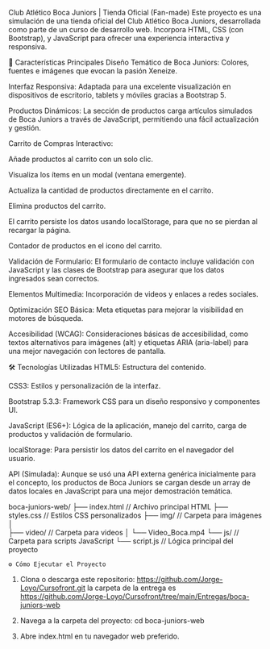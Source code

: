 Club Atlético Boca Juniors | Tienda Oficial (Fan-made)
Este proyecto es una simulación de una tienda oficial del Club Atlético Boca Juniors, desarrollada como parte de un curso de desarrollo web. Incorpora HTML, CSS (con Bootstrap), y JavaScript para ofrecer una experiencia interactiva y responsiva.

🚀 Características Principales
Diseño Temático de Boca Juniors: Colores, fuentes e imágenes que evocan la pasión Xeneize.

Interfaz Responsiva: Adaptada para una excelente visualización en dispositivos de escritorio, tablets y móviles gracias a Bootstrap 5.

Productos Dinámicos: La sección de productos carga artículos simulados de Boca Juniors a través de JavaScript, permitiendo una fácil actualización y gestión.

Carrito de Compras Interactivo:

Añade productos al carrito con un solo clic.

Visualiza los ítems en un modal (ventana emergente).

Actualiza la cantidad de productos directamente en el carrito.

Elimina productos del carrito.

El carrito persiste los datos usando localStorage, para que no se pierdan al recargar la página.

Contador de productos en el icono del carrito.

Validación de Formulario: El formulario de contacto incluye validación con JavaScript y las clases de Bootstrap para asegurar que los datos ingresados sean correctos.

Elementos Multimedia: Incorporación de videos y enlaces a redes sociales.

Optimización SEO Básica: Meta etiquetas para mejorar la visibilidad en motores de búsqueda.

Accesibilidad (WCAG): Consideraciones básicas de accesibilidad, como textos alternativos para imágenes (alt) y etiquetas ARIA (aria-label) para una mejor navegación con lectores de pantalla.

🛠️ Tecnologías Utilizadas
HTML5: Estructura del contenido.

CSS3: Estilos y personalización de la interfaz.

Bootstrap 5.3.3: Framework CSS para un diseño responsivo y componentes UI.

JavaScript (ES6+): Lógica de la aplicación, manejo del carrito, carga de productos y validación de formulario.

localStorage: Para persistir los datos del carrito en el navegador del usuario.

API (Simulada): Aunque se usó una API externa genérica inicialmente para el concepto, los productos de Boca Juniors se cargan desde un array de datos locales en JavaScript para una mejor demostración temática.

boca-juniors-web/
├── index.html // Archivo principal HTML
├── styles.css // Estilos CSS personalizados
├── img/ // Carpeta para imágenes  
│  
├── video/ // Carpeta para videos
│ └── Video_Boca.mp4
└── js/ // Carpeta para scripts JavaScript
└── script.js // Lógica principal del proyecto

    ⚙️ Cómo Ejecutar el Proyecto

1. Clona o descarga este repositorio:
   https://github.com/Jorge-Loyo/Cursofront.git
   la carpeta de la entrega es https://github.com/Jorge-Loyo/Cursofront/tree/main/Entregas/boca-juniors-web

2. Navega a la carpeta del proyecto:
   cd boca-juniors-web

3. Abre index.html en tu navegador web preferido.

